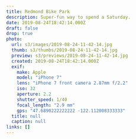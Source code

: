 ```yaml
---
title: Redmond Bike Park
description: Super-fun way to spend a Saturday.
date: 2019-08-24T18:42:14.000Z
draft: false
drop: true
photo:
  url: s3/images/2019-08-24-11-42-14.jpg
  thumb: s3/thumbs/2019-08-24-11-42-14.jpg
  preview: s3/previews/2019-08-24-11-42-14.jpg
  created: 2019-08-24T18:42:14.000Z
  exif:
    make: Apple
    model: "iPhone 7"
    lens: "iPhone 7 front camera 2.87mm f/2.2"
    iso: 32
    aperture: 2.2
    shutter_speed: 1/40
    focal_length: "2.9 mm"
    gps: "47.6890222222222 -122.112008333333"
  title: null
  caption: null
links: []
---
```

